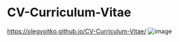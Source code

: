 # CV-Curriculum-Vitae
https://olegvoitko.github.io/CV-Curriculum-Vitae/
![image](https://user-images.githubusercontent.com/97405771/227505892-083b6dda-bca6-4230-9bb9-cd64cc12cbdc.png)
